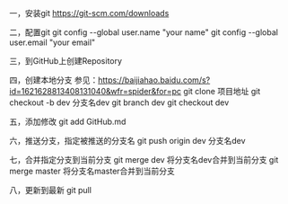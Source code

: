 一，安装git
https://git-scm.com/downloads

二，配置git
git config --global user.name "your name"
git config --global user.email "your email"

三，到GitHub上创建Repository


四，创建本地分支
参见：https://baijiahao.baidu.com/s?id=1621628813408131040&wfr=spider&for=pc
git clone 项目地址
git checkout -b dev  分支名dev
	git branch dev
	git checkout dev

五，添加修改
git add GitHub.md

六，推送分支，指定被推送的分支名
git push origin dev   分支名dev

七，合并指定分支到当前分支
git merge dev 将分支名dev合并到当前分支 
git merge master 将分支名master合并到当前分支 

八，更新到最新
git pull